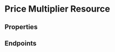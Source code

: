 # Price Multiplier Resource

## Properties

<ResourceProperties :resource="'price_multiplier'" :lang="'en'"/>

## Endpoints

[//]: <> (GET ENDPOINT)
<ResourceEndpoint :resource="'price_multiplier'" :endpoint="'get'" :lang="'en'">

<template v-slot:responseJSON>

<<< @/docs/fixtures/api/price_multiplier/response/json/get_id.json

</template>

<template v-slot:responseXML>

<<< @/docs/fixtures/api/price_multiplier/response/xml/get_id.xml

</template>

</ResourceEndpoint>

[//]: <> (GET ENDPOINT)
<ResourceEndpoint :resource="'price_multiplier'" :endpoint="'get'" :lang="'en'">

<template v-slot:responseJSON>

<<< @/docs/fixtures/api/price_multiplier/response/json/get_page.json

</template>

<template v-slot:responseXML>

<<< @/docs/fixtures/api/price_multiplier/response/xml/get_page.xml

</template>

</ResourceEndpoint>

[//]: <> (POST ENDPOINT)
<ResourceEndpoint :resource="'price_multiplier'" :endpoint="'post'" :lang="'en'">

<template v-slot:request>

<<< @/docs/fixtures/api/price_multiplier/request/post.json

</template>

<template v-slot:responseJSON>

<<< @/docs/fixtures/api/price_multiplier/response/json/get_id.json

</template>

<template v-slot:responseXML>

<<< @/docs/fixtures/api/price_multiplier/response/xml/get_id.xml

</template>

</ResourceEndpoint>

[//]: <> (PUT ENDPOINT)
<ResourceEndpoint :resource="'price_multiplier'" :endpoint="'put'" :lang="'en'">

<template v-slot:request>

<<< @/docs/fixtures/api/price_multiplier/request/put.json

</template>

<template v-slot:responseJSON>

<<< @/docs/fixtures/api/price_multiplier/response/json/get_id.json

</template>

<template v-slot:responseXML>

<<< @/docs/fixtures/api/price_multiplier/response/xml/get_id.xml

</template>

</ResourceEndpoint>

[//]: <> (DELETE ENDPOINT)
<ResourceEndpoint :resource="'price_multiplier'" :endpoint="'delete'" :lang="'en'"/>

